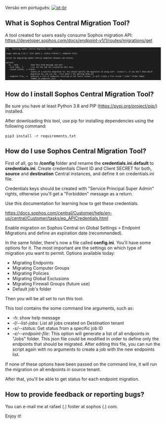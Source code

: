 Versão em português: [![pt-br](https://img.shields.io/badge/lang-pt--br-green.svg)](https://github.com/rafaelfoster/sophos_central_migration_tool/blob/main/README.pt-br.md)


## What is Sophos Central Migration Tool?

A tool created for users easily consume Sophos migration API: https://developer.sophos.com/docs/endpoint-v1/1/routes/migrations/get  

<div align="center"><img src="migration_tool.JPG" /></div>

## How do I install Sophos Central Migration Tool?

Be sure you have at least Python 3.8 and PIP (https://pypi.org/project/pip/) installed.

After downloading this tool, use pip for installing dependencies using the following command:

`pip3 install -r requirements.txt`

## How do I use Sophos Central Migration Tool?

First of all, go to **/config** folder and rename the **credentials.ini.default** to **credentials.ini**.
Create credentials Client ID and Client SECRET for both, **source** and **destination** Central instances, and define it on credentials.ini file.

Credentials keys should be created with "Service Principal Super Admin" rights, otherwise you'll get a "Forbidden" message as a return.

Use this documentation for learning how to get these credentials.

https://docs.sophos.com/central/Customer/help/en-us/central/Customer/tasks/ep_APICredentials.html

Enable migration on Sophos Central on Global Settings > Endpoint Migrations and define an expiration date (recommended).

In the same folder, there's now a file called **config.ini**. You'll have some options for it.
The most important are the settings on which type of migration you want to permit. 
Options available today:
 - Migrating Endpoints
 - Migrating Computer Groups
 - Migrating Policies 
 - Migrating Global Exclusions
 - Migrating Firewall Groups (future use)
 - Default job's folder

Then you will be all set to run this tool.

This tool contains the some command line arguments, such as:

* *-h*: show help message 
* *-l/--list-jobs*: List all jobs created on Destination tenant
* *-s/--status*: Get status from a specific job ID
* *-e/--endpoint-file*: This option will generate a list of all endpoints in "Jobs" folder. This json file could be modified in order to define only the endpoints that should be migrated. After editing this file, you can run the script again with no arguments to create a job with the new endpoints list.

If none of these options have been passed on the command line, it will run the migration on all endpoints in source tenant.

After that, you'll be able to get status for each endpoint migration.

## How to provide feedback or reporting bugs?

You can e-mail me at rafael (.) foster at sophos (.) com.

Enjoy it!

